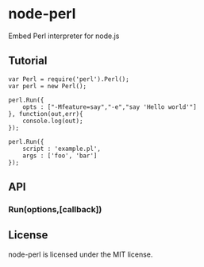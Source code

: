 node-perl
=========

Embed Perl interpreter for node.js

## Tutorial

    var Perl = require('perl').Perl();
    var perl = new Perl();

    perl.Run({
	    opts : ["-Mfeature=say","-e","say 'Hello world'"]
    }, function(out,err){
	    console.log(out);
    });

    perl.Run({
	    script : 'example.pl',
	    args : ['foo', 'bar']
    });

## API

### Run(options,[callback])

## License

node-perl is licensed under the MIT license.